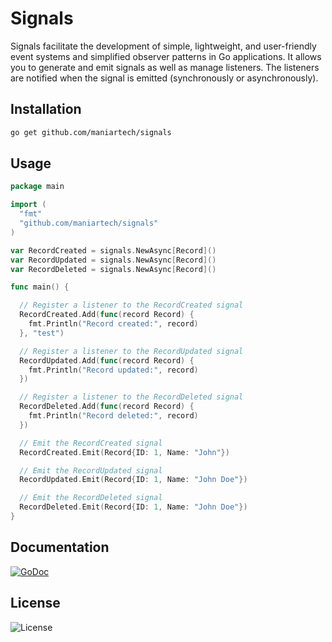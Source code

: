 # Signals

Signals facilitate the development of simple, lightweight, and user-friendly event systems and simplified observer patterns in Go applications.
It allows you to generate and emit signals as well as manage listeners. The listeners are notified when the signal is emitted (synchronously or asynchronously).

## Installation

```bash
go get github.com/maniartech/signals
```

## Usage

```go
package main

import (
  "fmt"
  "github.com/maniartech/signals"
)

var RecordCreated = signals.NewAsync[Record]()
var RecordUpdated = signals.NewAsync[Record]()
var RecordDeleted = signals.NewAsync[Record]()

func main() {

  // Register a listener to the RecordCreated signal
  RecordCreated.Add(func(record Record) {
    fmt.Println("Record created:", record)
  }, "test")

  // Register a listener to the RecordUpdated signal
  RecordUpdated.Add(func(record Record) {
    fmt.Println("Record updated:", record)
  })

  // Register a listener to the RecordDeleted signal
  RecordDeleted.Add(func(record Record) {
    fmt.Println("Record deleted:", record)
  })

  // Emit the RecordCreated signal
  RecordCreated.Emit(Record{ID: 1, Name: "John"})

  // Emit the RecordUpdated signal
  RecordUpdated.Emit(Record{ID: 1, Name: "John Doe"})

  // Emit the RecordDeleted signal
  RecordDeleted.Emit(Record{ID: 1, Name: "John Doe"})
}
```

## Documentation

[![GoDoc](https://godoc.org/github.com/maniartech/signals?status.svg)](https://godoc.org/github.com/maniartech/signals)

## License

![License](https://img.shields.io/badge/license-MIT-blue.svg)
